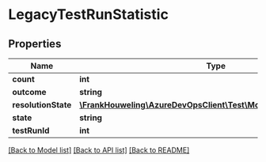 # LegacyTestRunStatistic

## Properties
Name | Type | Description | Notes
------------ | ------------- | ------------- | -------------
**count** | **int** |  | [optional] 
**outcome** | **string** |  | [optional] 
**resolutionState** | [**\FrankHouweling\AzureDevOpsClient\Test\Model\TestResolutionState**](TestResolutionState.md) |  | [optional] 
**state** | **string** |  | [optional] 
**testRunId** | **int** |  | [optional] 

[[Back to Model list]](../README.md#documentation-for-models) [[Back to API list]](../README.md#documentation-for-api-endpoints) [[Back to README]](../README.md)


